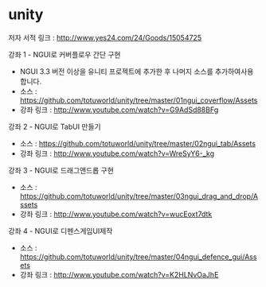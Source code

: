 unity
=====

저자 서적 링크 : http://www.yes24.com/24/Goods/15054725

강좌 1 - NGUI로 커버플로우 간단 구현
* NGUI 3.3 버전 이상을 유니티 프로젝트에 추가한 후 나머지 소스를 추가하여사용합니다.
* 소스 : https://github.com/totuworld/unity/tree/master/01ngui_coverflow/Assets
* 강좌 링크 : http://www.youtube.com/watch?v=G9AdSd88BFg

강좌 2 - NGUI로 TabUI 만들기
* 소스 : https://github.com/totuworld/unity/tree/master/02ngui_tab/Assets
* 강좌 링크 : http://www.youtube.com/watch?v=WreSyY6-_kg

강좌 3 - NGUI로 드래그앤드롭 구현 
* 소스 : https://github.com/totuworld/unity/tree/master/03ngui_drag_and_drop/Assets
* 강좌 링크 : http://www.youtube.com/watch?v=wucEoxt7dtk

강좌 4 - NGUI로 디펜스게임UI제작
* 소스 : https://github.com/totuworld/unity/tree/master/04ngui_defence_gui/Assets
* 강좌 링크 : http://www.youtube.com/watch?v=K2HLNvOaJhE
